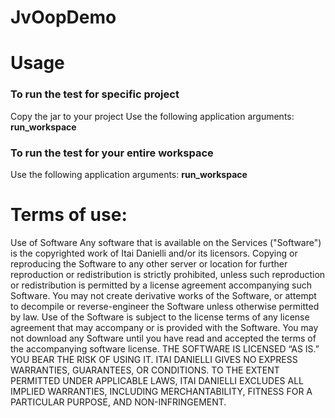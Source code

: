 # JvOopDemo

# Usage

### To run the test for specific project
Copy the jar to your project
Use the following application arguments: <b> run_workspace <your workspace root folder> </b>

### To run the test for your entire workspace 
Use the following application arguments: <b> run_workspace <your workspace root folder> </b>


# Terms of use:
Use of Software Any software that is available on the Services ("Software") is the copyrighted work of Itai Danielli and/or its licensors. Copying or reproducing the Software to any other server or location for further reproduction or redistribution is strictly prohibited, unless such reproduction or redistribution is permitted by a license agreement accompanying such Software. You may not create derivative works of the Software, or attempt to decompile or reverse-engineer the Software unless otherwise permitted by law. Use of the Software is subject to the license terms of any license agreement that may accompany or is provided with the Software. You may not download any Software until you have read and accepted the terms of the accompanying software license. THE SOFTWARE IS LICENSED “AS IS.” YOU BEAR THE RISK OF USING IT. ITAI DANIELLI GIVES NO EXPRESS WARRANTIES, GUARANTEES, OR CONDITIONS. TO THE EXTENT PERMITTED UNDER APPLICABLE LAWS, ITAI DANIELLI EXCLUDES ALL IMPLIED WARRANTIES, INCLUDING MERCHANTABILITY, FITNESS FOR A PARTICULAR PURPOSE, AND NON-INFRINGEMENT.
